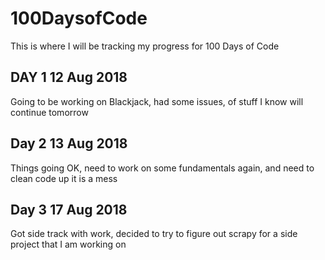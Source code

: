 # 100DaysofCode

This is where I will be tracking my progress for 100 Days of Code

## DAY 1 12 Aug 2018
Going to be working on Blackjack, had some issues, of stuff I know will continue tomorrow

## Day 2 13 Aug 2018
Things going OK, need to work on some fundamentals again, and need to clean code up it is a mess

## Day 3 17 Aug 2018
Got side track with work, decided to try to figure out scrapy for a side project that I am working on
